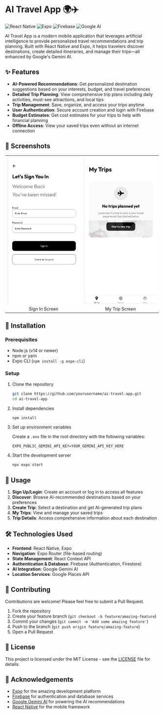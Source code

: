 # AI Travel App 🌍✈️

![React Native](https://img.shields.io/badge/React_Native-20232A?style=for-the-badge&logo=react&logoColor=61DAFB)
![Expo](https://img.shields.io/badge/Expo-000020?style=for-the-badge&logo=expo&logoColor=white)
![Firebase](https://img.shields.io/badge/Firebase-FFCA28?style=for-the-badge&logo=firebase&logoColor=black)
![Google AI](https://img.shields.io/badge/Google_AI-4285F4?style=for-the-badge&logo=google&logoColor=white)

AI Travel App is a modern mobile application that leverages artificial intelligence to provide personalized travel recommendations and trip planning. Built with React Native and Expo, it helps travelers discover destinations, create detailed itineraries, and manage their trips—all enhanced by Google's Gemini AI.

## ✨ Features

- **AI-Powered Recommendations**: Get personalized destination suggestions based on your interests, budget, and travel preferences
- **Detailed Trip Planning**: View comprehensive trip plans including daily activities, must-see attractions, and local tips
- **Trip Management**: Save, organize, and access your trips anytime
- **User Authentication**: Secure account creation and login with Firebase
- **Budget Estimates**: Get cost estimates for your trips to help with financial planning
- **Offline Access**: View your saved trips even without an internet connection

## 📱 Screenshots

<table>
  <tr>
    <td><img src="./assets/images/signin.png" alt="Sign In Screen" width="250"/></td>
    <td><img src="./assets/images/mytrip.png" alt="My Trip Screen" width="250"/></td>
  </tr>
  <tr>
    <td align="center">Sign In Screen</td>
    <td align="center">My Trip Screen</td>
  </tr>
</table>

## 🚀 Installation

### Prerequisites

- Node.js (v14 or newer)
- npm or yarn
- Expo CLI (`npm install -g expo-cli`)

### Setup

1. Clone the repository
   ```bash
   git clone https://github.com/yourusername/ai-travel-app.git
   cd ai-travel-app
   ```

2. Install dependencies
   ```bash
   npm install
   ```

3. Set up environment variables

   Create a `.env` file in the root directory with the following variables:
   ```
   EXPO_PUBLIC_GEMINI_API_KEY=YOUR_GEMINI_API_KEY_HERE
   ```

4. Start the development server
   ```bash
   npx expo start
   ```

## 📖 Usage

1. **Sign Up/Login**: Create an account or log in to access all features
2. **Discover**: Browse AI-recommended destinations based on your preferences
3. **Create Trip**: Select a destination and get AI-generated trip plans
4. **My Trips**: View and manage your saved trips
5. **Trip Details**: Access comprehensive information about each destination

## 🛠️ Technologies Used

- **Frontend**: React Native, Expo
- **Navigation**: Expo Router (file-based routing)
- **State Management**: React Context API
- **Authentication & Database**: Firebase (Authentication, Firestore)
- **AI Integration**: Google Gemini AI
- **Location Services**: Google Places API

## 🤝 Contributing

Contributions are welcome! Please feel free to submit a Pull Request.

1. Fork the repository
2. Create your feature branch (`git checkout -b feature/amazing-feature`)
3. Commit your changes (`git commit -m 'Add some amazing feature'`)
4. Push to the branch (`git push origin feature/amazing-feature`)
5. Open a Pull Request

## 📄 License

This project is licensed under the MIT License - see the [LICENSE](LICENSE) file for details.

## 🙏 Acknowledgements

- [Expo](https://expo.dev/) for the amazing development platform
- [Firebase](https://firebase.google.com/) for authentication and database services
- [Google Gemini AI](https://ai.google.dev/) for powering the AI recommendations
- [React Native](https://reactnative.dev/) for the mobile framework
